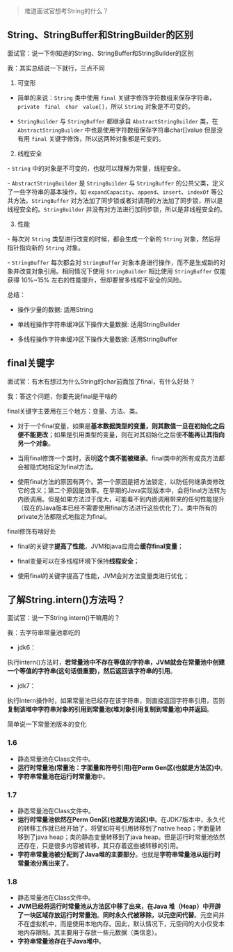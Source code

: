 > 难道面试官想考String的什么？



## String、StringBuffer和StringBuilder的区别

面试官：说一下你知道的String、StringBuffer和StringBuilder的区别

我：其实总结说一下就行，三点不同

1. 可变形

- 简单的来说：`String` 类中使用 `final` 关键字修饰字符数组来保存字符串，`private　final　char　value[]`，所以 `String` 对象是不可变的。

- `StringBuilder` 与 `StringBuffer` 都继承自 `AbstractStringBuilder` 类，在 `AbstractStringBuilder` 中也是使用字符数组保存字符串char[]value 但是没有用 `final` 关键字修饰，所以这两种对象都是可变的。

2. 线程安全

\- `String` 中的对象是不可变的，也就可以理解为常量，线程安全。

\- `AbstractStringBuilder` 是 `StringBuilder` 与 `StringBuffer` 的公共父类，定义了一些字符串的基本操作，如 `expandCapacity`、`append`、`insert`、`indexOf` 等公共方法。`StringBuffer` 对方法加了同步锁或者对调用的方法加了同步锁，所以是线程安全的。`StringBuilder` 并没有对方法进行加同步锁，所以是非线程安全的。

3. 性能

\- 每次对 `String` 类型进行改变的时候，都会生成一个新的 `String` 对象，然后将指针指向新的 `String` 对象。

\- `StringBuffer` 每次都会对 `StringBuffer` 对象本身进行操作，而不是生成新的对象并改变对象引用。相同情况下使用 `StringBuilder` 相比使用 `StringBuffer` 仅能获得 10%~15% 左右的性能提升，但却要冒多线程不安全的风险。



总结：

- 操作少量的数据: 适用String

- 单线程操作字符串缓冲区下操作大量数据: 适用StringBuilder

- 多线程操作字符串缓冲区下操作大量数据: 适用StringBuffer

## final关键字

面试官：有木有想过为什么String的char前面加了final，有什么好处？

我：答这个问题，你要先说final是干啥的

final关键字主要用在三个地方：变量、方法、类。


- 对于一个final变量，如果是**基本数据类型的变量，则其数值一旦在初始化之后便不能更改**；如果是引用类型的变量，则在对其初始化之后便**不能再让其指向另一个对象**。

- 当用final修饰一个类时，表明**这个类不能被继承**。final类中的所有成员方法都会被隐式地指定为final方法。

- 使用final方法的原因有两个。第一个原因是把方法锁定，以防任何继承类修改它的含义；第二个原因是效率。在早期的Java实现版本中，会将final方法转为内嵌调用。但是如果方法过于庞大，可能看不到内嵌调用带来的任何性能提升（现在的Java版本已经不需要使用final方法进行这些优化了）。类中所有的private方法都隐式地指定为final。

final修饰有啥好处

- final的关键字**提高了性能**，JVM和java应用会**缓存final变量**；

- final变量可以在多线程环境下保持**线程安全**；

- 使用final的关键字提高了性能，JVM会对方法变量类进行优化；



## 了解String.intern()方法吗？

面试官：说一下String.intern()干嘛用的？

我：去字符串常量池拿吃的

- jdk6：

执行intern()方法时，**若常量池中不存在等值的字符串，JVM就会在常量池中创建一个等值的字符串(这句话很重要)，然后返回该字符串的引用**。

- jdk7：

执行intern操作时，如果常量池已经存在该字符串，则直接返回字符串引用，否则**复制该堆中字符串对象的引用到常量池(堆对象引用复制到常量池)中并返回**。

简单说一下常量池版本的变化

### 1.6

- 静态常量池在Class文件中。
- **运行时常量池(常量池：字面量和符号引用)在Perm Gen区(也就是方法区)中**。
- **字符串常量池在运行时常量池**中。

### 1.7

- 静态常量池在Class文件中。
- **运行时常量池依然在Perm Gen区(也就是方法区)中**。在JDK7版本中，永久代的转移工作就已经开始了，将譬如符号引用转移到了native heap；字面量转移到了java heap；类的静态变量转移到了java heap。但是运行时常量池依然还存在，只是很多内容被转移，其只存着这些被转移的引用。
- **字符串常量池被分配到了Java堆的主要部分**。也就是**字符串常量池从运行时常量池分离出来了**。

### 1.8

- 静态常量池在Class文件中。
- **JVM已经将运行时常量池从方法区中移了出来，在Java 堆（Heap）中开辟了一块区域存放运行时常量池**。**同时永久代被移除，以元空间代替**。元空间并不在虚拟机中，而是使用本地内存。因此，默认情况下，元空间的大小仅受本地内存限制。其主要用于存放一些元数据（类信息）。
- **字符串常量池存在于Java堆中**。

